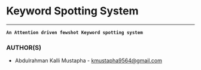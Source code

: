 # Keyword Spotting System
-----

**`An Attention driven fewshot Keyword spotting system`**


### AUTHOR(S)
- Abdulrahman Kalli Mustapha - kmustapha9564@gmail.com

